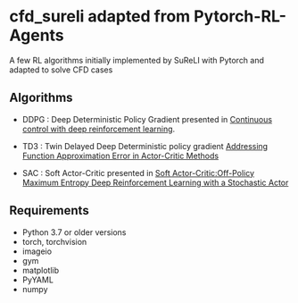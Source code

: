 # cfd_sureli adapted from Pytorch-RL-Agents

A few RL algorithms initially implemented by SuReLI with Pytorch and adapted to solve CFD cases

## Algorithms 

* DDPG : Deep Deterministic Policy Gradient presented in [Continuous control with deep reinforcement learning](https://arxiv.org/abs/1509.02971).

* TD3 : Twin Delayed Deep Deterministic policy gradient [Addressing Function Approximation Error in Actor-Critic Methods](https://arxiv.org/pdf/1802.09477.pdf)

* SAC : Soft Actor-Critic presented in [Soft Actor-Critic:Off-Policy Maximum Entropy Deep Reinforcement Learning with a Stochastic Actor](https://arxiv.org/pdf/1801.01290.pdf)


## Requirements

- Python 3.7 or older versions
- torch, torchvision
- imageio
- gym
- matplotlib
- PyYAML
- numpy
